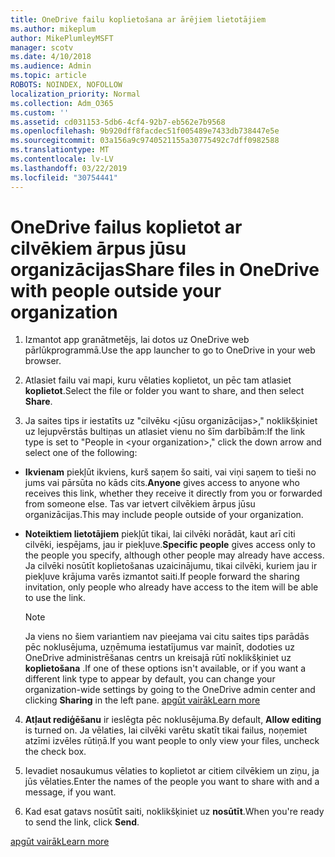 ```yaml
---
title: OneDrive failu koplietošana ar ārējiem lietotājiem
ms.author: mikeplum
author: MikePlumleyMSFT
manager: scotv
ms.date: 4/10/2018
ms.audience: Admin
ms.topic: article
ROBOTS: NOINDEX, NOFOLLOW
localization_priority: Normal
ms.collection: Adm_O365
ms.custom: ''
ms.assetid: cd031153-5db6-4cf4-92b7-eb562e7b9568
ms.openlocfilehash: 9b920dff8facdec51f005489e7433db738447e5e
ms.sourcegitcommit: 03a156a9c9740521155a30775492c7dff0982588
ms.translationtype: MT
ms.contentlocale: lv-LV
ms.lasthandoff: 03/22/2019
ms.locfileid: "30754441"
---
```

# <a name="share-files-in-onedrive-with-people-outside-your-organization"></a><span data-ttu-id="8319f-102">OneDrive failus koplietot ar cilvēkiem ārpus jūsu organizācijas</span><span class="sxs-lookup"><span data-stu-id="8319f-102">Share files in OneDrive with people outside your organization</span></span>

1. <span data-ttu-id="8319f-103">Izmantot app granātmetējs, lai dotos uz OneDrive web pārlūkprogrammā.</span><span class="sxs-lookup"><span data-stu-id="8319f-103">Use the app launcher to go to OneDrive in your web browser.</span></span> 
    
2. <span data-ttu-id="8319f-104">Atlasiet failu vai mapi, kuru vēlaties koplietot, un pēc tam atlasiet **koplietot**.</span><span class="sxs-lookup"><span data-stu-id="8319f-104">Select the file or folder you want to share, and then select **Share**.</span></span> 
    
3. <span data-ttu-id="8319f-105">Ja saites tips ir iestatīts uz "cilvēku \<jūsu organizācijas\>," noklikšķiniet uz lejupvērstās bultiņas un atlasiet vienu no šīm darbībām:</span><span class="sxs-lookup"><span data-stu-id="8319f-105">If the link type is set to "People in \<your organization\>," click the down arrow and select one of the following:</span></span> 
    
  - <span data-ttu-id="8319f-106">**Ikvienam** piekļūt ikviens, kurš saņem šo saiti, vai viņi saņem to tieši no jums vai pārsūta no kāds cits.</span><span class="sxs-lookup"><span data-stu-id="8319f-106">**Anyone** gives access to anyone who receives this link, whether they receive it directly from you or forwarded from someone else.</span></span> <span data-ttu-id="8319f-107">Tas var ietvert cilvēkiem ārpus jūsu organizācijas.</span><span class="sxs-lookup"><span data-stu-id="8319f-107">This may include people outside of your organization.</span></span> 
    
  - <span data-ttu-id="8319f-108">**Noteiktiem lietotājiem** piekļūt tikai, lai cilvēki norādāt, kaut arī citi cilvēki, iespējams, jau ir piekļuve.</span><span class="sxs-lookup"><span data-stu-id="8319f-108">**Specific people** gives access only to the people you specify, although other people may already have access.</span></span> <span data-ttu-id="8319f-109">Ja cilvēki nosūtīt koplietošanas uzaicinājumu, tikai cilvēki, kuriem jau ir piekļuve krājuma varēs izmantot saiti.</span><span class="sxs-lookup"><span data-stu-id="8319f-109">If people forward the sharing invitation, only people who already have access to the item will be able to use the link.</span></span> 
    
    > [!NOTE]
    > <span data-ttu-id="8319f-110">Ja viens no šiem variantiem nav pieejama vai citu saites tips parādās pēc noklusējuma, uzņēmuma iestatījumus var mainīt, dodoties uz OneDrive administrēšanas centrs un kreisajā rūtī noklikšķiniet uz **koplietošana** .</span><span class="sxs-lookup"><span data-stu-id="8319f-110">If one of these options isn't available, or if you want a different link type to appear by default, you can change your organization-wide settings by going to the OneDrive admin center and clicking **Sharing** in the left pane.</span></span> [<span data-ttu-id="8319f-111">apgūt vairāk</span><span class="sxs-lookup"><span data-stu-id="8319f-111">Learn more</span></span>](https://go.microsoft.com/fwlink/?linkid=871961)
  
4. <span data-ttu-id="8319f-112">**Atļaut rediģēšanu** ir ieslēgta pēc noklusējuma.</span><span class="sxs-lookup"><span data-stu-id="8319f-112">By default, **Allow editing** is turned on.</span></span> <span data-ttu-id="8319f-113">Ja vēlaties, lai cilvēki varētu skatīt tikai failus, noņemiet atzīmi izvēles rūtiņā.</span><span class="sxs-lookup"><span data-stu-id="8319f-113">If you want people to only view your files, uncheck the check box.</span></span> 
    
5. <span data-ttu-id="8319f-114">Ievadiet nosaukumus vēlaties to koplietot ar citiem cilvēkiem un ziņu, ja jūs vēlaties.</span><span class="sxs-lookup"><span data-stu-id="8319f-114">Enter the names of the people you want to share with and a message, if you want.</span></span>
    
6. <span data-ttu-id="8319f-115">Kad esat gatavs nosūtīt saiti, noklikšķiniet uz **nosūtīt**.</span><span class="sxs-lookup"><span data-stu-id="8319f-115">When you're ready to send the link, click **Send**.</span></span> 
    
[<span data-ttu-id="8319f-116">apgūt vairāk</span><span class="sxs-lookup"><span data-stu-id="8319f-116">Learn more</span></span>](https://go.microsoft.com/fwlink/?linkid=871861)
  

